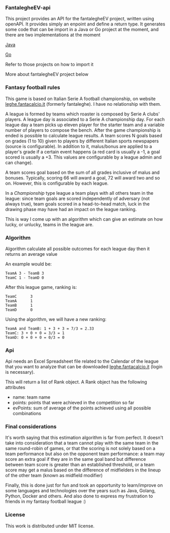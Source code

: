 ### FantalegheEV-api

This project provides an API for the fantalegheEV project, written using openAPI. It provides simply an enpoint and define
a return type. It generates some code that can be import in a Java or Go project at the moment, and there 
are two implementations at the moment


[Java](https://github.com/antpas14/fantalegheEV)


[Go](https://github.com/antpas14/fantalegheGO)

Refer to those projects on how to import it

More about fantalegheEV project below

### Fantasy football rules
This game is based on Italian Serie A football championship, on website <a href="http://leghe.fantacalcio.it">leghe.fantacalcio.it</a> (formerly fantaleghe). I have no relationship with them.

A league is formed by teams which roaster is composed by Serie A clubs' players.
A league day is associated to a Serie A championship day. For each league day a team picks up eleven player for the starter team and a variable number of players to compose the bench.
After the game championship is ended is possible to calculate league results.
A team scores N goals based on grades (1 to 10) given to players by different Italian sports newspapers (source is configurable). 
In addition to it, malus/bonus are applied to a player's grade if a certain event happens (a red card is usually a -1, a goal scored is usually a +3. This values are configurable by a league admin and can change).

A team scores goal based on the sum of all grades inclusive of malus and bonuses. Typically, scoring 66 will award a goal, 72 will award two and so on. 
However, this is configurable by each league. 

In a *Championship* type league a team plays with all others team in the league: since team goals are scored independently of adversary (not always true), 
team goals scored in a head-to-head match, luck in the drawing phase may have had an impact on the league ranking.

This is way I come up with an algorithm which can give an estimate on how lucky, or unlucky, teams in the league are.
### Algorithm

Algorithm calculate all possible outcomes for each league day then it returns an average value

An example would be:

    TeamA 3 - TeamB 3
    TeamC 1 - TeamD 0

After this league game, ranking is:

    TeamC      3 
    TeamA      1    
    TeamB      1 
    TeamD      0 

Using the algorithm, we will have a new ranking:

    TeamA and TeamB: 1 + 3 + 3 = 7/3 = 2.33
    TeamC: 3 + 0 + 0 = 3/3 = 1
    TeamD: 0 + 0 + 0 = 0/3 = 0

### Api 

Api needs an Excel Spreadsheet file related to the Calendar of the league that you want to analyze that can be downloaded [leghe.fantacalcio.it](leghe.fantacalcio.it) (login is necessary). 

This will return a list of Rank object. A Rank object has the following attributes

- name: team name
- points: points that were achieved in the competition so far
- evPoints: sum of average of the points achieved using all possible combinations 

### Final considerations

It's worth saying that this estimation algorithm is far from perfect. It doesn't take into consideration that a team 
cannot play with the same team in the same round-robin of games, or that the scoring is not solely based on a team
performance but also on the opponent team performance: a team may score an extra goal if they are in the same goal band but
difference between team score is greater than an established threshold, or a team score may get a malus based on the difference 
of midfielders in the lineup of the other team (known as midfield modifier)

Finally, this is done just for fun and took an opportunity to learn/improve on some languages and technologies over the years such as
Java, Golang, Python, Docker and others. And also done to express my frustration to friends in my fantasy football league :)

### License

This work is distributed under MIT license.
